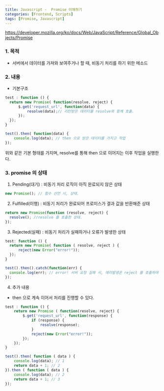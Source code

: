 ```yaml
---
title: Javascript -  Promise 이해하기
categories: [Frontend, Scripts]
tags: [Promise, Javascript]
---
```


https://developer.mozilla.org/ko/docs/Web/JavaScript/Reference/Global_Objects/Promise

### 1. 목적

- 서버에서 데이터를 가져와 보여주거나 할 때, 비동기 처리를 하기 위한 메소드

### 2. 내용

- 기본구조

```js
test : function () {
  return new Promise( function(resolve, reject) {
      $.get('request_url', function(data) {
          resolve(data);// 리턴받은 데이터를 resolve와 함께 호출.
      });
  });
}

test().then( function(data) {
	console.log(data); // then 으로 받은 데이터를 가지고 작업
});
```

위와 같은 기본 형태를 가지며, resolve를 통해 then 으로 이어지는 이후 작업을 실행한다.

### 3. promise 의 상태

1. Pending(대기) : 비동기 처리 로직이 아직 완료되지 않은 상태

```js
new Promise(); // 함수 선언 시, 상태.
```

2. Fulfilled(이행) : 비동기 처리가 완료되어 프로미스가 결과 값을 반환해준 상태

```js
return new Promise(function (resolve, reject) {
  resolve(); //resolve 를 호출한 상태.
});
```

3. Rejected(실패) : 비동기 처리가 실패하거나 오류가 발생한 상태

```js
test: function () {
  return new Promise( function ( resolve, reject ) {
      reject(new Error("error!"));
  });
}

test().then().catch(function(err) {
  console.log(err); // error! 서버 요청 실패 시, 에러발생은 reject 를 호출하여 catch 로 받아 표현한다.
});
```

4. 추가 내용

- then 으로 계속 이어서 처리를 진행할 수 있다.

```js
test : function () {
	return new Promise ( function(resolve, reject) {
		$.get('request_url', function(response) {
			if (response) {
				resolve(response);
			}
			reject(new Error("error!"));
		});
    });
}

test().then( function ( data ) {
	console.log(data); // 1
    return data + 1; // 2
}).then ( function ( data ) {
	console.log(data); // 2
    return data + 1; // 3
});
```
